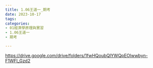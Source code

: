 ```yaml
---
title: 1.06王道一_期考
date: 2023-10-17
tags: 
categories:
- 01經濟學原理與實習
- 1.06王道一
- 期考

---
```

https://drive.google.com/drive/folders/1fwHQoubQlYWQpEOlwwbyn-F1WFI_Gzd2
